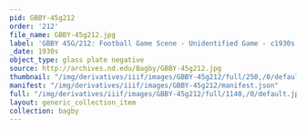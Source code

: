 ```yaml
---
pid: GBBY-45g212
order: '212'
file_name: GBBY-45g212.jpg
label: 'GBBY 45G/212: Football Game Scene - Unidentified Game - c1930s'
_date: 1930s
object_type: glass plate negative
source: http://archives.nd.edu/Bagby/GBBY-45g212.jpg
thumbnail: "/img/derivatives/iiif/images/GBBY-45g212/full/250,/0/default.jpg"
manifest: "/img/derivatives/iiif/images/GBBY-45g212/manifest.json"
full: "/img/derivatives/iiif/images/GBBY-45g212/full/1140,/0/default.jpg"
layout: generic_collection_item
collection: bagby
---
```

